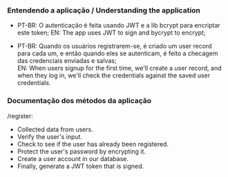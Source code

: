 ### Entendendo a aplicação / Understanding the application

 - PT-BR: O autenticação é feita usando JWT e a lib bcrypt para encriptar este token;
   EN: The app uses JWT to sign and bycrypt to encrypt;

 - PT-BR: Quando os usuários registrarem-se, é criado um user record para cada um, e então quando eles se autenticam, é feito a checagem das credenciais enviadas e salvas;  
   EN: When users signup for the first time, we'll create a user record, and when they log in, we'll check the credentials against the saved user credentials.
  
### Documentação dos métodos da aplicação

 /register:
  - Collected data from users.
  - Verify the user's input.
  - Check to see if the user has already been registered.
  - Protect the user's password by encrypting it.
  - Create a user account in our database.
  - Finally, generate a JWT token that is signed.